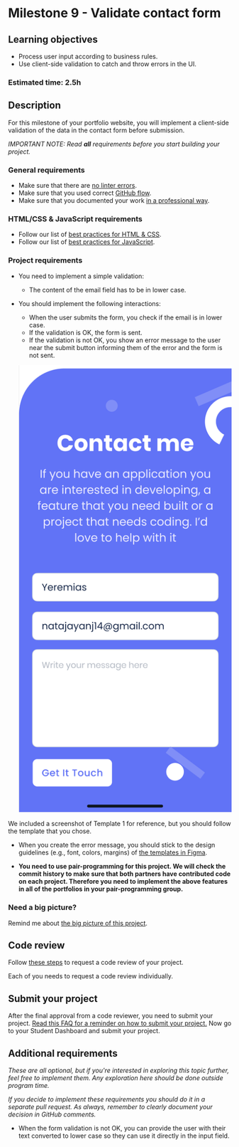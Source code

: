 # Milestone 9 - Validate contact form

## Learning objectives

- Process user input according to business rules.
- Use client-side validation to catch and throw errors in the UI.

### Estimated time: 2.5h

## Description

For this milestone of your portfolio website, you will implement a client-side validation of the data in the contact form before submission.

*IMPORTANT NOTE: Read **all** requirements before you start building your project.*

### General requirements

- Make sure that there are [no linter errors](https://github.com/microverseinc/linters-config).
- Make sure that you used correct [GitHub flow](https://github.com/microverseinc/curriculum-transversal-skills/blob/main/git-github/articles/github_flow.md).
- Make sure that you documented your work [in a professional way](https://github.com/microverseinc/curriculum-transversal-skills/blob/main/documentation/articles/professional_repo_rules.md).

### HTML/CSS & JavaScript requirements

- Follow our list of [best practices for HTML & CSS](https://github.com/microverseinc/curriculum-html-css/blob/main/articles/html_css_best_practices.md).
- Follow our list of [best practices for JavaScript](https://github.com/microverseinc/curriculum-html-css/blob/main/articles/javascript_best_practices.md).

### Project requirements

- You need to implement a simple validation:
  - The content of the email field has to be in lower case.
- You should implement the following interactions:
  - When the user submits the form, you check if the email is in lower case.
  - If the validation is OK, the form is sent.
  - If the validation is not OK, you show an error message to the user near the submit button informing them of the error and the form is not sent.
  
  <p align="center">
    <img src="./images/m3_contact_form/contact_form.png" alt="Mobile popup" />
  </p>

We included a screenshot of Template 1 for reference, but you should follow the template that you chose.

- When you create the error message, you should stick to the design guidelines (e.g., font, colors, margins) of [the templates in Figma](https://www.figma.com/file/l7SqJ3ZfkAKih9sFxvWSR4/Microverse-Student-Project-1?node-id=0%3A1).

- **You need to use pair-programming for this project. We will check the commit history to make sure that both partners have contributed code on each project. Therefore you need to implement the above features in all of the portfolios in your pair-programming group.**

### Need a big picture?

Remind me about [the big picture of this project](./sneak_peek.md).

## Code review

Follow [these steps](https://github.com/microverseinc/curriculum-transversal-skills/blob/main/code-review/articles/how_to_ask_for_a_code_review.md) to request a code review of your project.

Each of you needs to request a code review individually.

## Submit your project

After the final approval from a code reviewer, you need to submit your project.
[Read this FAQ for a reminder on how to submit your project.](https://microverse.zendesk.com/hc/en-us/articles/360061344234)
Now go to your Student Dashboard and submit your project.

## Additional requirements

*These are all optional, but if you're interested in exploring this topic further, feel free to implement them. Any exploration here should be done outside program time.*

*If you decide to implement these requirements you should do it in a separate pull request. As always, remember to clearly document your decision in GitHub comments.*

- When the form validation is not OK, you can provide the user with their text converted to lower case so they can use it directly in the input field.
